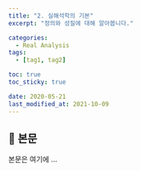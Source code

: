 ```yaml
---
title: "2. 실해석학의 기본"
excerpt: "정의와 성질에 대해 알아봅니다."

categories:
  - Real Analysis
tags:
  - [tag1, tag2]

toc: true
toc_sticky: true

date: 2020-05-21
last_modified_at: 2021-10-09
---
```


## 🦥 본문

본문은 여기에 ...
